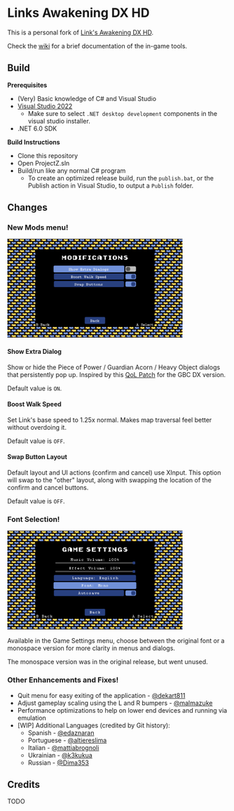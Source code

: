 # Links Awakening DX HD

This is a personal fork of [Link's Awakening DX HD](https://linksawakeningdxhd.itch.io/links-awakening-dx-hd).

Check the [wiki](https://github.com/ihm-tswow/Links-Awakening-DX-HD/wiki) for a brief documentation of the in-game tools.

## Build

**Prerequisites**

- (Very) Basic knowledge of C# and Visual Studio
- [Visual Studio 2022](https://visualstudio.microsoft.com/downloads/)
    - Make sure to select `.NET desktop development` components in the visual studio installer.
- .NET 6.0 SDK

**Build Instructions**

- Clone this repository
- Open ProjectZ.sln
- Build/run like any normal C# program
    - To create an optimized release build, run the `publish.bat`, or the Publish action in Visual Studio, to output a `Publish` folder.

## Changes

### New Mods menu!

<img src="Assets/menu_settings_mods.png" style="width: 400px" alt="Modifications Menu" title="Modifications Menu">

#### Show Extra Dialog

Show or hide the Piece of Power / Guardian Acorn / Heavy Object dialogs that persistently pop up. Inspired by this [QoL Patch](https://www.romhacking.net/hacks/3597/) for the GBC DX version.

Default value is `ON`.

#### Boost Walk Speed

Set Link's base speed to 1.25x normal. Makes map traversal feel better without overdoing it.

Default value is `OFF`.

#### Swap Button Layout

Default layout and UI actions (confirm and cancel) use XInput. This option will swap to the "other" layout, along with swapping the location of the confirm and cancel buttons.

Default value is `OFF`.

### Font Selection!

<img src="Assets/menu_settings_game.png" style="width: 400px" alt="Game Settings Menu" title="Game Settings Menu">

Available in the Game Settings menu, choose between the original font or a monospace version for more clarity in menus and dialogs.

The monospace version was in the original release, but went unused.

### Other Enhancements and Fixes!

- Quit menu for easy exiting of the application - [@dekart811](https://github.com/dekart811)
- Adjust gameplay scaling using the L and R bumpers - [@malmazuke](https://github.com/malmazuke)
- Performance optimizations to help on lower end devices and running via emulation
- [WIP] Additional Languages (credited by Git history):
    - Spanish - [@edaznaran](https://github.com/edaznaran)
    - Portuguese - [@altiereslima](https://github.com/altiereslima)
    - Italian - [@mattiabrognoli](https://github.com/mattiabrognoli)
    - Ukrainian - [@k3kukua](https://github.com/k3kukua)
    - Russian - [@Dima353](https://github.com/Dima353)

## Credits

TODO
